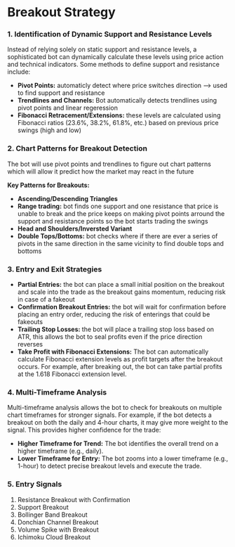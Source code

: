 # Breakout Strategy

### 1. Identification of Dynamic Support and Resistance Levels
Instead of relying solely on static support and resistance levels, a sophisticated bot can dynamically calculate these levels using price action and technical indicators. Some methods to define support and resistance include:
- **Pivot Points:** automaticly detect where price switches direction --> used to find support and resistance
- **Trendlines and Channels:** Bot automatically detects trendlines using pivot points and linear regeression
- **Fibonacci Retracement/Extensions:** these levels are calculated using Fibonacci ratios (23.6%, 38.2%, 61.8%, etc.) based on previous price swings (high and low)

### 2. Chart Patterns for Breakout Detection
The bot will use pivot points and trendlines to figure out chart patterns which will allow it predict how the market may react in the future

**Key Patterns for Breakouts:**
- **Ascending/Descending Triangles**
- **Range trading:** bot finds one support and one resistance that price is unable to break and the price keeps on making pivot points arround the support and resistance points so the bot starts trading the swings
- **Head and Shoulders/Inversted Variant**
- **Double Tops/Bottoms:** bot checks where if there are ever a series of pivots in the same direction in the same vicinity to find double tops and bottoms

### 3. Entry and Exit Strategies
- **Partial Entries:** the bot can place a small initial position on the breakout and scale into the trade as the breakout gains momentum, reducing risk in case of a fakeout
- **Confirmation Breakout Entries:** the bot will wait for confirmation before placing an entry order, reducing the risk of enterings that could be fakeouts
- **Trailing Stop Losses:** the bot will place a trailing stop loss based on ATR, this allows the bot to seal profits even if the price direction reverses
- **Take Profit with Fibonacci Extensions:** The bot can automatically calculate Fibonacci extension levels as profit targets after the breakout occurs. For example, after breaking out, the bot can take partial profits at the 1.618 Fibonacci extension level.
### 4. Multi-Timeframe Analysis
Multi-timeframe analysis allows the bot to check for breakouts on multiple chart timeframes for stronger signals. For example, if the bot detects a breakout on both the daily and 4-hour charts, it may give more weight to the signal. This provides higher confidence for the trade:
- **Higher Timeframe for Trend:** The bot identifies the overall trend on a higher timeframe (e.g., daily).
- **Lower Timeframe for Entry:** The bot zooms into a lower timeframe (e.g., 1-hour) to detect precise breakout levels and execute the trade.
### 5. Entry Signals
1. Resistance Breakout with Confirmation
2. Support Breakout
3. Bollinger Band Breakout
4. Donchian Channel Breakout
5. Volume Spike with Breakout
6. Ichimoku Cloud Breakout
